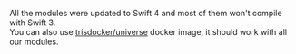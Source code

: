 All the modules were updated to Swift 4 and most of them won't compile with Swift 3.<br/>
You can also use [trisdocker/universe](https://github.com/tris-foundation/docker) docker image, it should work with all our modules.
